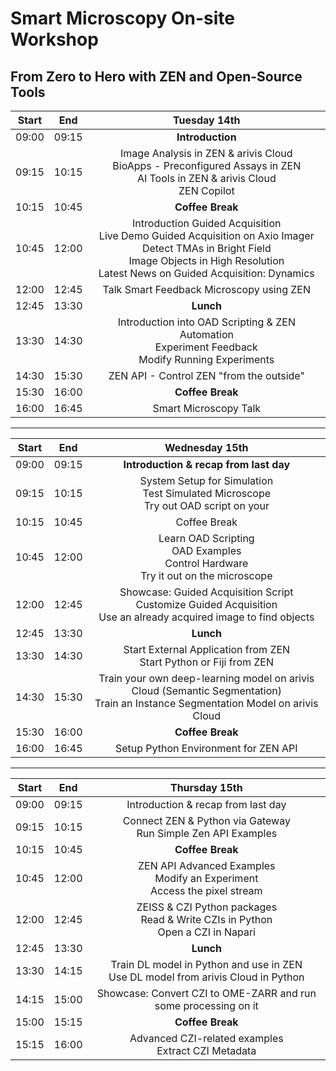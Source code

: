 ﻿# Smart Microscopy On-site Workshop

## From Zero to Hero with ZEN and Open-Source Tools

| **Start** | **End** |                                                                                         **Tuesday 14th**                                                                                         |
| :-------: | :-----: | :----------------------------------------------------------------------------------------------------------------------------------------------------------------------------------------------: |
|   09:00   |  09:15  |                                                                                         **Introduction**                                                                                         |
|   09:15   |  10:15  |                                  Image Analysis in ZEN & arivis Cloud<br>BioApps - Preconfigured Assays in ZEN<br>AI Tools in ZEN & arivis Cloud<br>ZEN Copilot                                  |
|   10:15   |  10:45  |                                                                                         **Coffee Break**                                                                                         |
|   10:45   |  12:00  | Introduction Guided Acquisition<br>Live Demo Guided Acquisition on Axio Imager<br>Detect TMAs in Bright Field<br>Image Objects in High Resolution<br>Latest News on Guided Acquisition: Dynamics |
|   12:00   |  12:45  |                                                                             Talk Smart Feedback Microscopy using ZEN                                                                             |
|   12:45   |  13:30  |                                                                                            **Lunch**                                                                                             |
|   13:30   |  14:30  |                                              Introduction into OAD Scripting & ZEN Automation<br>Experiment Feedback<br>Modify Running Experiments                                               |
|   14:30   |  15:30  |                                                                             ZEN API - Control ZEN "from the outside"                                                                             |
|   15:30   |  16:00  |                                                                                         **Coffee Break**                                                                                         |
|   16:00   |  16:45  |                                                                                      Smart Microscopy Talk                                                                                       |

---

| **Start** | **End** |                                                         **Wednesday 15th**                                                         |
| :-------: | :-----: | :--------------------------------------------------------------------------------------------------------------------------------: |
|   09:00   |  09:15  |                                               **Introduction & recap from last day**                                               |
|   09:15   |  10:15  |                       System Setup for Simulation<br>Test Simulated Microscope<br>Try out OAD script on your                       |
|   10:15   |  10:45  |                                                            Coffee Break                                                            |
|   10:45   |  12:00  |                      Learn OAD Scripting<br>OAD Examples<br>Control Hardware<br>Try it out on the microscope                       |
|   12:00   |  12:45  |        Showcase: Guided Acquisition Script<br>Customize Guided Acquisition<br>Use an already acquired image to find objects        |
|   12:45   |  13:30  |                                                             **Lunch**                                                              |
|   13:30   |  14:30  |                                Start External Application from ZEN<br>Start Python or Fiji from ZEN                                |
|   14:30   |  15:30  | Train your own deep-learning model on arivis Cloud (Semantic Segmentation)<br>Train an Instance Segmentation Model on arivis Cloud |
|   15:30   |  16:00  |                                                          **Coffee Break**                                                          |
|   16:00   |  16:45  |                                                Setup Python Environment for ZEN API                                                |

---

| **Start** | **End** |                                  **Thursday 15th**                                  |
| :-------: | :-----: | :---------------------------------------------------------------------------------: |
|   09:00   |  09:15  |                         Introduction & recap from last day                          |
|   09:15   |  10:15  |           Connect ZEN & Python via Gateway<br>Run Simple Zen API Examples           |
|   10:15   |  10:45  |                                  **Coffee Break**                                   |
|   10:45   |  12:00  |    ZEN API Advanced Examples<br>Modify an Experiment<br>Access the pixel stream     |
|   12:00   |  12:45  | ZEISS & CZI Python packages<br>Read & Write CZIs in Python<br>Open a CZI in Napari  |
|   12:45   |  13:30  |                                      **Lunch**                                      |
|   13:30   |  14:15  | Train DL model in Python and use in ZEN<br>Use DL model from arivis Cloud in Python |
|   14:15   |  15:00  |           Showcase: Convert CZI to OME-ZARR and run some processing on it           |
|   15:00   |  15:15  |                                  **Coffee Break**                                   |
|   15:15   |  16:00  |                Advanced CZI-related examples<br>Extract CZI Metadata                |


